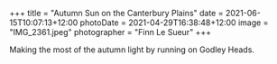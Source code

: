 +++
title = "Autumn Sun on the Canterbury Plains"
date = 2021-06-15T10:07:13+12:00
photoDate = 2021-04-29T16:38:48+12:00
image = "IMG_2361.jpeg"
photographer = "Finn Le Sueur"
+++

Making the most of the autumn light by running on Godley Heads.

